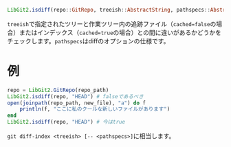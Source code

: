 ```julia
LibGit2.isdiff(repo::GitRepo, treeish::AbstractString, pathspecs::AbstractString=""; cached::Bool=false)
```

`treeish`で指定されたツリーと作業ツリー内の追跡ファイル（`cached=false`の場合）またはインデックス（`cached=true`の場合）との間に違いがあるかどうかをチェックします。`pathspecs`はdiffのオプションの仕様です。

# 例

```julia
repo = LibGit2.GitRepo(repo_path)
LibGit2.isdiff(repo, "HEAD") # falseであるべき
open(joinpath(repo_path, new_file), "a") do f
    println(f, "ここに私のクールな新しいファイルがあります")
end
LibGit2.isdiff(repo, "HEAD") # 今はtrue
```

`git diff-index <treeish> [-- <pathspecs>]`に相当します。
